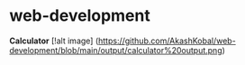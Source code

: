 # web-development
**Calculator**
[!alt image] (https://github.com/AkashKobal/web-development/blob/main/output/calculator%20output.png)

